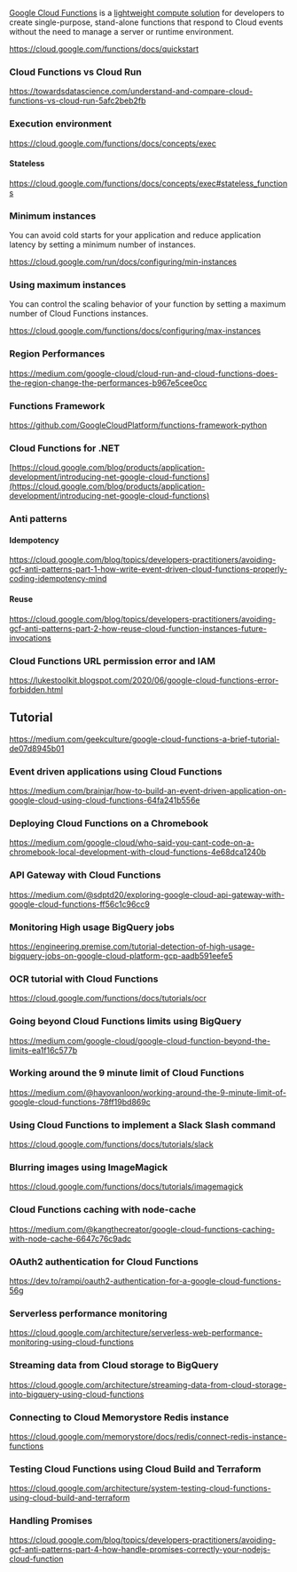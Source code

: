 
[Google Cloud Functions](https://cloud.google.com/functions/docs/concepts/overview) is a [lightweight compute solution](https://www.youtube.com/watch?v=vM-2O-uKBNQ) for developers to create single-purpose, stand-alone functions that respond to Cloud events without the need to manage a server or runtime environment.


https://cloud.google.com/functions/docs/quickstart

### Cloud Functions vs Cloud Run

https://towardsdatascience.com/understand-and-compare-cloud-functions-vs-cloud-run-5afc2beb2fb

### Execution environment

https://cloud.google.com/functions/docs/concepts/exec

#### Stateless

https://cloud.google.com/functions/docs/concepts/exec#stateless_functions

### Minimum instances


You can avoid cold starts for your application and reduce application latency by setting a minimum number of instances.

https://cloud.google.com/run/docs/configuring/min-instances

### Using maximum instances

You can control the scaling behavior of your function by setting a maximum number of Cloud Functions instances.

https://cloud.google.com/functions/docs/configuring/max-instances

### Region Performances

https://medium.com/google-cloud/cloud-run-and-cloud-functions-does-the-region-change-the-performances-b967e5cee0cc

### Functions Framework

https://github.com/GoogleCloudPlatform/functions-framework-python

### Cloud Functions for .NET

[https://cloud.google.com/blog/products/application-development/introducing-net-google-cloud-functions](https://cloud.google.com/blog/products/application-development/introducing-net-google-cloud-functions)

### Anti patterns


#### Idempotency

https://cloud.google.com/blog/topics/developers-practitioners/avoiding-gcf-anti-patterns-part-1-how-write-event-driven-cloud-functions-properly-coding-idempotency-mind

#### Reuse

https://cloud.google.com/blog/topics/developers-practitioners/avoiding-gcf-anti-patterns-part-2-how-reuse-cloud-function-instances-future-invocations

### Cloud Functions URL permission error and IAM

https://lukestoolkit.blogspot.com/2020/06/google-cloud-functions-error-forbidden.html


## Tutorial

https://medium.com/geekculture/google-cloud-functions-a-brief-tutorial-de07d8945b01


### Event driven applications using Cloud Functions

https://medium.com/brainjar/how-to-build-an-event-driven-application-on-google-cloud-using-cloud-functions-64fa241b556e


### Deploying Cloud Functions on a Chromebook

https://medium.com/google-cloud/who-said-you-cant-code-on-a-chromebook-local-development-with-cloud-functions-4e68dca1240b

### API Gateway with Cloud Functions

https://medium.com/@sdptd20/exploring-google-cloud-api-gateway-with-google-cloud-functions-ff56c1c96cc9

### Monitoring High usage BigQuery jobs

https://engineering.premise.com/tutorial-detection-of-high-usage-bigquery-jobs-on-google-cloud-platform-gcp-aadb591eefe5


### OCR tutorial with Cloud Functions

https://cloud.google.com/functions/docs/tutorials/ocr

### Going beyond Cloud Functions limits using BigQuery

https://medium.com/google-cloud/google-cloud-function-beyond-the-limits-ea1f16c577b

### Working around the 9 minute limit of Cloud Functions


https://medium.com/@hayovanloon/working-around-the-9-minute-limit-of-google-cloud-functions-78ff19bd869c

### Using Cloud Functions to implement a Slack Slash command

https://cloud.google.com/functions/docs/tutorials/slack

### Blurring images using ImageMagick 

https://cloud.google.com/functions/docs/tutorials/imagemagick

### Cloud Functions caching with node-cache

https://medium.com/@kangthecreator/google-cloud-functions-caching-with-node-cache-6647c76c9adc

### OAuth2 authentication for Cloud Functions

https://dev.to/rampi/oauth2-authentication-for-a-google-cloud-functions-56g

### Serverless performance monitoring

https://cloud.google.com/architecture/serverless-web-performance-monitoring-using-cloud-functions

### Streaming data from Cloud storage to BigQuery

https://cloud.google.com/architecture/streaming-data-from-cloud-storage-into-bigquery-using-cloud-functions

### Connecting to Cloud Memorystore Redis instance

https://cloud.google.com/memorystore/docs/redis/connect-redis-instance-functions

### Testing Cloud Functions using Cloud Build and Terraform

https://cloud.google.com/architecture/system-testing-cloud-functions-using-cloud-build-and-terraform

### Handling Promises

https://cloud.google.com/blog/topics/developers-practitioners/avoiding-gcf-anti-patterns-part-4-how-handle-promises-correctly-your-nodejs-cloud-function